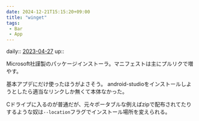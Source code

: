 ```yaml
---
date: 2024-12-21T15:15:20+09:00
title: "winget"
tags:
 - Bar
 - App
---
```


daily:: [2023-04-27](Daily_Note/2023-04-27.md)
up::

Microsoft社謹製のパッケージインストーラ。マニフェストは主にプルリクで増やす。

基本アプデにだけ使ったほうがよさそう。
android-studioをインストールしようとしたら適当なリンクしか無くて本体なかった。

Cドライブに入るのが普通だが、元々ポータブルな例えばzipで配布されてたりするような奴は`--location`フラグでインストール場所を変えられる。